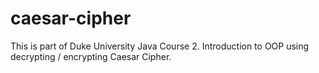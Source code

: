 # caesar-cipher
  This is part of Duke University Java Course 2.  Introduction to OOP using decrypting / encrypting Caesar Cipher.
